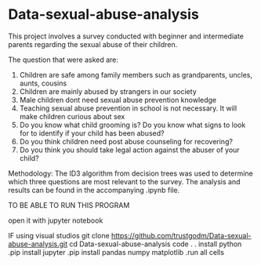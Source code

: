 # Data-sexual-abuse-analysis

This project involves a survey conducted with beginner and intermediate parents regarding the sexual abuse of their children.

The question that were asked are:
1. Children are safe among family members such as grandparents, uncles, aunts, cousins
2. Children are mainly abused by strangers in our society
3. Male children dont need sexual abuse prevention knowledge	
4. Teaching sexual abuse prevention in school is not necessary. It will make children curious about sex
5. Do you know what child grooming is?	Do you know what signs to look for to identify if your child has been abused?
6. Do you think children need post abuse counseling for recovering?
7. Do you think you should take legal action against the abuser of your child?

Methodology:
The ID3 algorithm from decision trees was used to determine which three questions are most relevant to the survey. The analysis and results can be found in the accompanying .ipynb file.

TO BE ABLE TO RUN THIS PROGRAM

open it with jupyter notebook

IF using visual studios
git clone https://github.com/trustgodm/Data-sexual-abuse-analysis.git
cd Data-sexual-abuse-analysis
code .
. install python
.pip install jupyter
.pip install pandas numpy matplotlib
.run all cells
